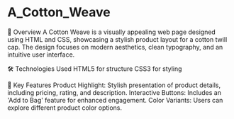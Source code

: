 # A_Cotton_Weave
🌟 Overview
 A Cotton Weave is a visually appealing web page designed using HTML and CSS, showcasing a stylish product layout for a cotton twill cap. The design focuses on modern aesthetics, clean 
 typography, and an intuitive user interface.

🛠️ Technologies Used
 HTML5 for structure
 CSS3 for styling

🎨 Key Features
 Product Highlight: Stylish presentation of product details, including pricing, rating, and description.
 Interactive Buttons: Includes an 'Add to Bag' feature for enhanced engagement.
 Color Variants: Users can explore different product color options.
